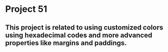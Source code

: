 # Project 51
## This project is related to using customized colors using hexadecimal codes and more advanced properties like margins and paddings.